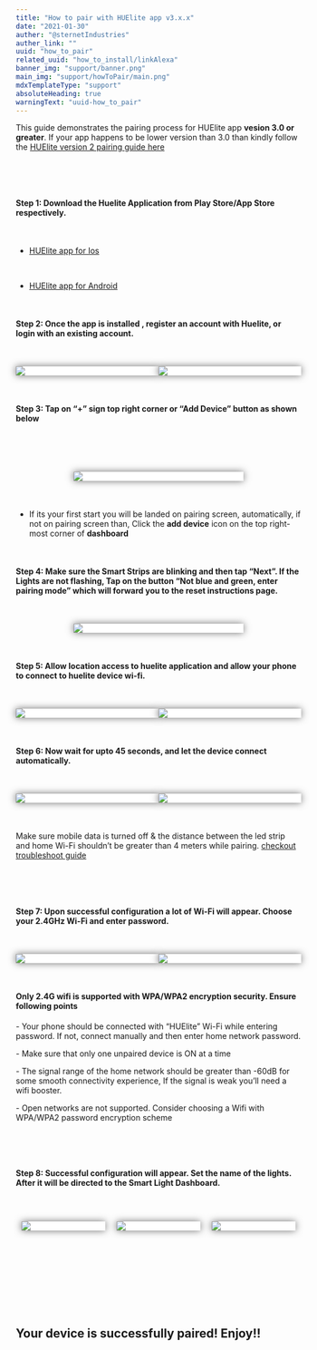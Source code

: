 ```yaml
---
title: "How to pair with HUElite app v3.x.x"
date: "2021-01-30"
auther: "@sternetIndustries"
auther_link: ""
uuid: "how_to_pair"
related_uuid: "how_to_install/linkAlexa"
banner_img: "support/banner.png"
main_img: "support/howToPair/main.png"
mdxTemplateType: "support"
absoluteHeading: true
warningText: "uuid-how_to_pair"
---
```


<NoteBox color="#48C9B0" ><p classname="mdxhint">This guide demonstrates the pairing process for HUElite app <strong>vesion 3.0 or greater</strong>. If your app happens to be lower version than 3.0 than kindly follow the <glink link="/support/how_to_pair/v2"><u>HUElite version 2 pairing guide here</u></glink></p>
</NoteBox>

<p>&nbsp;</p>
<p>&nbsp;</p>

#### <step>Step 1:</step> Download the Huelite Application from Play Store/App Store respectively.

<p>&nbsp;</p>

- [HUElite app for Ios](https://apps.apple.com/in/app/huelite-3-0/id1627075117)
<p>&nbsp;</p>

- [HUElite app for Android](https://play.google.com/store/apps/details?id=com.sternet.huelite3)

<p>&nbsp;</p>

#### <step>Step 2:</step> Once the app is installed , register an account with Huelite, or login with an existing account.

<div style="width:100%; margin:50px 0px;">
  <div style="display:flex; flex-direction:row; flex:1; justify-content:space-evenly;">
    <div style="width:40vw; max-width:300px; background-color:#ffffff; box-shadow:0px 0px 13px 0px rgba(64,64,64,0.75);">
      <img src="./v3/2A.png" style=""/>
    </div>
    <div style="width:40vw; max-width:300px; background-color:#ffffff; box-shadow:0px 0px 13px 0px rgba(64,64,64,0.75);">
      <img src="./v3/2B.png" style=""/>
    </div>
  </div>
</div>

#### <step>Step 3:</step> Tap on “+” sign top right corner or “Add Device” button as shown below

<p>&nbsp;</p>

<div style="display:flex; flex-direction:row; flex:1; justify-content:space-evenly; margin:50px 0px;">
  <div style="width:40vw; max-width:300px; background-color:#ffffff; box-shadow:0px 0px 13px 0px rgba(64,64,64,0.75);">
        <img src="./v3/3.png" style=""/>
  </div>
</div>

- If its your first start you will be landed on pairing screen, automatically, if not on pairing screen than, Click the **add device** icon on the top right-most corner of **dashboard**

<p>&nbsp;</p>

#### <step>Step 4:</step> Make sure the Smart Strips are blinking and then tap “Next”. If the Lights are not flashing, Tap on the button “Not blue and green, enter pairing mode” which will forward you to the reset instructions page.

<div style="display:flex; flex-direction:row; flex:1; justify-content:space-evenly; margin:50px 0px;">
  <div style="width:40vw; max-width:300px; background-color:#ffffff; box-shadow:0px 0px 13px 0px rgba(64,64,64,0.75);">
        <img src="./v3/4.png" style=""/>
  </div>
</div>

#### <step>Step 5:</step> Allow location access to huelite application and allow your phone to connect to huelite device wi-fi.

<div style="width:100%; margin:50px 0px;">
  <div style="display:flex; flex-direction:row; flex:1; justify-content:space-evenly;">
    <div style="width:40vw; max-width:300px; background-color:#ffffff; box-shadow:0px 0px 13px 0px rgba(64,64,64,0.75);">
      <img src="./v3/5A.png" style=""/>
    </div>
    <div style="width:40vw; max-width:300px; background-color:#ffffff; box-shadow:0px 0px 13px 0px rgba(64,64,64,0.75);">
      <img src="./v3/5B.png" style=""/>
    </div>
  </div>
</div>

#### <step>Step 6:</step> Now wait for upto 45 seconds, and let the device connect automatically.

<div style="width:100%; margin:50px 0px;">
  <div style="display:flex; flex-direction:row; flex:1; justify-content:space-evenly;">
    <div style="width:40vw; max-width:300px; background-color:#ffffff; box-shadow:0px 0px 13px 0px rgba(64,64,64,0.75);">
      <img src="./v3/6A.png" style=""/>
    </div>
    <div style="width:40vw; max-width:300px; background-color:#ffffff; box-shadow:0px 0px 13px 0px rgba(64,64,64,0.75);">
      <img src="./v3/6B.png" style=""/>
    </div>
  </div>
</div>

<NoteBox>
  <p classname="mdxhint">Make sure mobile data is turned off & the distance between the led strip and home Wi-Fi shouldn’t be greater than 4 meters while pairing. <glink link="/support/how_to_pair/v3/troubleshoot/step2"><u>checkout troubleshoot guide</u></glink></p>
</NoteBox>

<p>&nbsp;</p>
<p>&nbsp;</p>

#### <step id="step7">Step 7:</step> Upon successful configuration a lot of Wi-Fi will appear. Choose your 2.4GHz Wi-Fi and enter password.

<div style="width:100%; margin:50px 0px;">
  <div style="display:flex; flex-direction:row; flex:1; justify-content:space-evenly;">
    <div style="width:40vw; max-width:300px; background-color:#ffffff; box-shadow:0px 0px 13px 0px rgba(64,64,64,0.75);">
      <img src="./v3/7A.png" style=""/>
    </div>
    <div style="width:40vw; max-width:300px; background-color:#ffffff; box-shadow:0px 0px 13px 0px rgba(64,64,64,0.75);">
      <img src="./v3/7B.png" style=""/>
    </div>
  </div>
</div>

<NoteBox>
  <h4 >Only 2.4G wifi is supported with WPA/WPA2 encryption security. Ensure following points</h4>
  <p classname="mdxhint">- Your phone should be connected with “HUElite” Wi-Fi while entering password. If not, connect manually and then enter home network password.</p>
  <p classname="mdxhint">- Make sure that only one unpaired device is ON at a time</p>
  <p classname="mdxhint">- The signal range of the home network should be greater than -60dB for some smooth connectivity experience, If the signal is weak you’ll need a wifi booster.</p>
  <p classname="mdxhint">- Open networks are not supported. Consider choosing a Wifi with WPA/WPA2 password encryption scheme</p>
  <p classname="mdxhint" style="display:none;">Follow the <glink link="/support/extended/pairing_troubleshoot?step=step7"><u>troubleshoot</u></glink> if you are facing issues on this step.</p>
</NoteBox>

<p>&nbsp;</p>
<p>&nbsp;</p>

#### <step>Step 8:</step> Successful configuration will appear. Set the name of the lights. After it will be directed to the Smart Light Dashboard.

<div style="width:100%; margin:50px 0px;">
  <div style="display:flex; flex-direction:row; flex:1; justify-content:space-evenly;">
    <div style="width:40vw; max-width:300px; margin:10px; background-color:#ffffff; box-shadow:0px 0px 13px 0px rgba(64,64,64,0.75);">
      <img src="./v3/8A.png" style=""/>
    </div>
    <div style="width:40vw; max-width:300px; margin:10px; background-color:#ffffff; box-shadow:0px 0px 13px 0px rgba(64,64,64,0.75);">
      <img src="./v3/8B.png" style=""/>
    </div>
    <div style="width:40vw; max-width:300px; margin:10px; background-color:#ffffff; box-shadow:0px 0px 13px 0px rgba(64,64,64,0.75);">
      <img src="./v3/8-3.png" style=""/>
    </div>
  </div>
</div>

<p>&nbsp;</p>
<p>&nbsp;</p>
<p>&nbsp;</p>

## Your device is successfully paired! Enjoy!!

<p>&nbsp;</p>
<p>&nbsp;</p>
<p>&nbsp;</p>
<p>&nbsp;</p>
